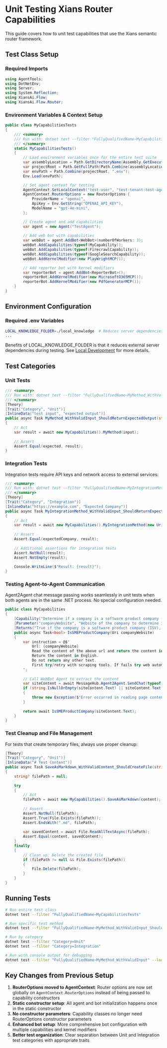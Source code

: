 # Unit Testing Xians Router Capabilities

This guide covers how to unit test capabilities that use the Xians semantic router framework.

## Test Class Setup

### Required Imports

```csharp
using AgentTools;
using DotNetEnv;
using Server;
using System.Reflection;
using XiansAi.Flow;
using XiansAi.Flow.Router;
```

### Environment Variables & Context Setup

```csharp
public class MyCapabilitiesTests
{
    /// <summary>
    /// Run with: dotnet test --filter "FullyQualifiedName~MyCapabilitiesTests"
    /// </summary>
    static MyCapabilitiesTests()
    {
        // Load environment variables once for the entire test suite
        var assemblyLocation = Path.GetDirectoryName(Assembly.GetExecutingAssembly().Location);
        var projectRoot = Path.GetFullPath(Path.Combine(assemblyLocation!, "..", "..", "..", ".."));
        var envPath = Path.Combine(projectRoot, ".env");
        Env.Load(envPath);

        // Set agent context for testing
        AgentContext.SetLocalContext("test-user", "test-tenant:test-agent:test-workflow");
        AgentContext.RouterOptions = new RouterOptions {
            ProviderName = "openai",
            ApiKey = Env.GetString("OPENAI_API_KEY"),
            ModelName = "gpt-4o-mini",
        };

        // Create agent and add capabilities
        var agent = new Agent("TestAgent");
        
        // Add web bot with capabilities
        var webBot = agent.AddBot<WebBot>(numberOfWorkers: 3);
        webBot.AddCapabilities(typeof(MyCapability));
        webBot.AddCapabilities(typeof(FirecrawlCapability));
        webBot.AddCapabilities(typeof(GoogleSearchCapability));
        webBot.AddKernelModifier(new PlayWrightMCP());

        // Add reporter bot with kernel modifiers
        var reporterBot = agent.AddBot<ReporterBot>();
        reporterBot.AddKernelModifier(new MicrosoftO365MCP());
        reporterBot.AddKernelModifier(new PdfGeneratorMCP());
    }
}
```

## Environment Configuration

### Required .env Variables

```bash
LOCAL_KNOWLEDGE_FOLDER=./local_knowledge  # Reduces server dependencies
...
```

Benefits of LOCAL_KNOWLEDGE_FOLDER is that it reduces external server dependencies during testing. See [Local Development](../3-knowledge/4-local-dev.md) for more details.

## Test Categories

### Unit Tests

```csharp
/// <summary>
/// Run with: dotnet test --filter "FullyQualifiedName~MyMethod_WithValidInput_ShouldReturnExpectedOutput"
/// </summary>
[Theory]
[Trait("Category", "Unit")]
[InlineData("test input", "expected output")]
public async Task MyMethod_WithValidInput_ShouldReturnExpectedOutput(string input, string expected)
{
    // Act
    var result = await new MyCapabilities().MyMethod(input);
    
    // Assert
    Assert.Equal(expected, result);
}
```

### Integration Tests

Integration tests require API keys and network access to external services:

```csharp
/// <summary>
/// Run with: dotnet test --filter "FullyQualifiedName~MyIntegrationMethod_WithValidInput_ShouldReturnExpectedResult"
/// </summary>
[Theory]
[Trait("Category", "Integration")]
[InlineData("https://example.com", "Expected Company")]
public async Task MyIntegrationMethod_WithValidInput_ShouldReturnExpectedResult(string url, string expectedCompany)
{
    // Act
    var result = await new MyCapabilities().MyIntegrationMethod(new Uri(url));
    
    // Assert
    Assert.Equal(expectedCompany, result);
    
    // Additional assertions for integration tests
    Assert.NotNull(result);
    Assert.NotEmpty(result);
    
    Console.WriteLine($"Result: {result}");
}
```

### Testing Agent-to-Agent Communication

Agent2Agent chat message passing works seamlessly in unit tests when both agents are in the same .NET process. No special configuration needed.

```csharp
public class MyCapabilities
{
    [Capability("Determine if a company is a software product company (ISV) and is a small or medium enterprise (SME)")]
    [Parameter("companyWebsite", "Website of the company to determine if it is a software product company (ISV)")]
    [Returns("True if the company is a software product company (ISV), false otherwise")]
    public async Task<bool> IsSMEProductCompany(Uri companyWebsite) 
    {
        var instruction = @$"
            Url: {companyWebsite}
            Read the content of the above url and return the content in markdown format.
            Return the content in English.
            Do not return any other text.
            First try/retry with scraping tools. If fails try web automation tools. If still fails return text 'ERROR: <reason>'.
        ";
        
        // Call WebBot Agent to extract the content
        var siteContent = await MessageHub.Agent2Agent.SendChat(typeof(WebBot), instruction);
        if (string.IsNullOrEmpty(siteContent.Text) || siteContent.Text.StartsWith("ERROR"))
        {
            throw new Exception($"Error occurred in reading page content from: {companyWebsite}: {siteContent.Text}");
        }
        
        return await IsSMEProductCompany(siteContent.Text);
    }
}
```

### Test Cleanup and File Management

For tests that create temporary files, always use proper cleanup:

```csharp
[Theory]
[Trait("Category", "Unit")]
[InlineData("# Test Content")]
public async Task SaveAsMarkdown_WithValidContent_ShouldCreateFile(string content)
{
    string? filePath = null;
    
    try
    {
        // Act
        filePath = await new MyCapabilities().SaveAsMarkdown(content);
        
        // Assert
        Assert.NotNull(filePath);
        Assert.True(File.Exists(filePath));
        Assert.EndsWith(".md", filePath);
        
        var savedContent = await File.ReadAllTextAsync(filePath);
        Assert.Equal(content, savedContent);
    }
    finally
    {
        // Clean up: Delete the created file
        if (filePath != null && File.Exists(filePath))
        {
            File.Delete(filePath);
        }
    }
}
```

## Running Tests

```bash
# Run entire test class
dotnet test --filter "FullyQualifiedName~MyCapabilitiesTests"

# Run specific test method
dotnet test --filter "FullyQualifiedName~MyMethod_WithValidInput_ShouldReturnExpectedOutput"

# Run by category
dotnet test --filter "Category=Unit"
dotnet test --filter "Category=Integration"

# Run with console output for debugging
dotnet test --filter "FullyQualifiedName~MyMethod_WithValidInput" --logger "console;verbosity=detailed"
```

## Key Changes from Previous Setup

1. **RouterOptions moved to AgentContext**: Router options are now set globally on `AgentContext.RouterOptions` instead of being passed to capability constructors
2. **Static constructor setup**: All agent and bot initialization happens once in the static constructor
3. **No constructor parameters**: Capability classes no longer need RouterOptions constructor parameters
4. **Enhanced bot setup**: More comprehensive bot configuration with multiple capabilities and kernel modifiers
5. **Better test organization**: Clear separation between Unit and Integration test categories with appropriate traits
